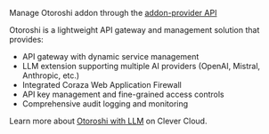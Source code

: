 Manage Otoroshi addon through the [addon-provider API](https://www.clever.cloud/developers/doc/marketplace/#add-on-provider-requests)

Otoroshi is a lightweight API gateway and management solution that provides:

* API gateway with dynamic service management
* LLM extension supporting multiple AI providers (OpenAI, Mistral, Anthropic, etc.)
* Integrated Coraza Web Application Firewall
* API key management and fine-grained access controls
* Comprehensive audit logging and monitoring

Learn more about [Otoroshi with LLM](https://www.clever.cloud/developers/doc/addons/otoroshi/) on Clever Cloud.